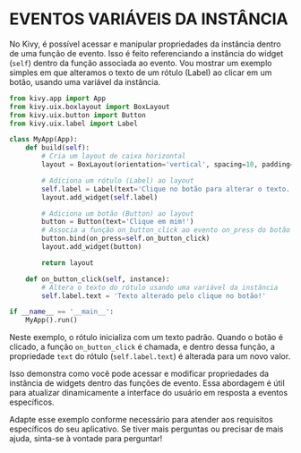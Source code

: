 # EVENTOS VARIÁVEIS DA INSTÂNCIA
No Kivy, é possível acessar e manipular propriedades da instância dentro de uma função de evento. Isso é feito referenciando a instância do widget (`self`) dentro da função associada ao evento. Vou mostrar um exemplo simples em que alteramos o texto de um rótulo (Label) ao clicar em um botão, usando uma variável da instância.

```python
from kivy.app import App
from kivy.uix.boxlayout import BoxLayout
from kivy.uix.button import Button
from kivy.uix.label import Label

class MyApp(App):
    def build(self):
        # Cria um layout de caixa horizontal
        layout = BoxLayout(orientation='vertical', spacing=10, padding=10)

        # Adiciona um rótulo (Label) ao layout
        self.label = Label(text='Clique no botão para alterar o texto.')
        layout.add_widget(self.label)

        # Adiciona um botão (Button) ao layout
        button = Button(text='Clique em mim!')
        # Associa a função on_button_click ao evento on_press do botão
        button.bind(on_press=self.on_button_click)
        layout.add_widget(button)

        return layout

    def on_button_click(self, instance):
        # Altera o texto do rótulo usando uma variável da instância
        self.label.text = 'Texto alterado pelo clique no botão!'

if __name__ == '__main__':
    MyApp().run()
```

Neste exemplo, o rótulo inicializa com um texto padrão. Quando o botão é clicado, a função `on_button_click` é chamada, e dentro dessa função, a propriedade `text` do rótulo (`self.label.text`) é alterada para um novo valor.

Isso demonstra como você pode acessar e modificar propriedades da instância de widgets dentro das funções de evento. Essa abordagem é útil para atualizar dinamicamente a interface do usuário em resposta a eventos específicos.

Adapte esse exemplo conforme necessário para atender aos requisitos específicos do seu aplicativo. Se tiver mais perguntas ou precisar de mais ajuda, sinta-se à vontade para perguntar!